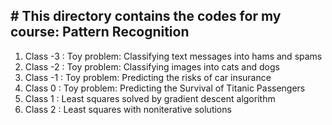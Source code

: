 ﻿﻿﻿# This directory contains the codes for my course: Pattern Recognition---1. Class -3 : Toy problem: Classifying text messages into hams and spams1. Class -2 : Toy problem: Classifying images into cats and dogs1. Class -1 : Toy problem: Predicting the risks of car insurance 1. Class  0 : Toy problem: Predicting the Survival of Titanic Passengers 1. Class  1 : Least squares solved by gradient descent algorithm1. Class  2 : Least squares with noniterative solutions